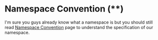 # Namespace Convention (**)

I'm sure you guys already know what a namespace is but you should still read [Namespace Convention](https://mc-datapacks.github.io/en/conventions/namespace.html) page to understand the specification of our namespace.